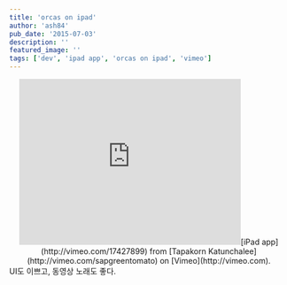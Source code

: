 ```yaml
---
title: 'orcas on ipad'
author: 'ash84'
pub_date: '2015-07-03'
description: ''
featured_image: ''
tags: ['dev', 'ipad app', 'orcas on ipad', 'vimeo']
---
```



<center>  
<iframe frameborder="0" height="300" src="http://player.vimeo.com/video/17427899" width="400"></iframe>[iPad app](http://vimeo.com/17427899) from [Tapakorn Katunchalee](http://vimeo.com/sapgreentomato) on [Vimeo](http://vimeo.com).

</center>UI도 이쁘고, 동영상 노래도 좋다.



